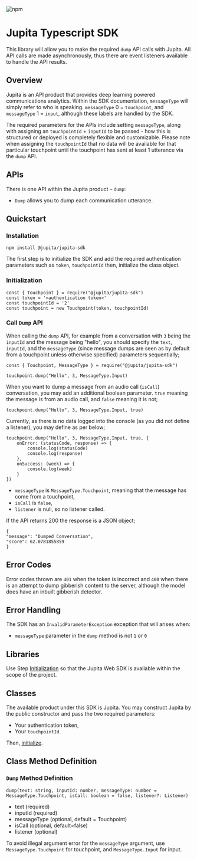 
![npm](https://img.shields.io/npm/v/@jupita/jupita-sdk)

# Jupita Typescript SDK

This library will allow you to make the required `dump` API calls with Jupita. All API calls are made asynchronously, thus there are event listeners available to handle the API results.

## Overview
Jupita is an API product that provides deep learning powered communications analytics. Within the SDK documentation, `messageType` will simply refer to who is speaking. `messageType` 0 = `touchpoint`, and `messageType` 1 = `input`, although these labels are handled by the SDK.

The required parameters for the APIs include setting `messageType`, along with assigning an `touchpointId` + `inputId` to be passed - how this is structured or deployed is completely flexible and customizable. Please note when assigning the `touchpointId` that no data will be available for that particular touchpoint until the touchpoint has sent at least 1 utterance via the `dump` API. 

## APIs
There is one API within the Jupita product – `dump`:

- `Dump` allows you to dump each communication utterance.


##  Quickstart

### Installation

```
npm install @jupita/jupita-sdk
```


The first step is to initialize the SDK and add the required authentication parameters such as `token`, `touchpointId` then, initialize the class object.

### Initialization

```
const { Touchpoint } = require("@jupita/jupita-sdk")
const token = '<authentication token>'
const touchpointId = '2'
const touchpoint = new Touchpoint(token, touchpointId)
```

### Call `Dump` API

When calling the `dump` API, for example from a conversation with `3` being the `inputId` and the message being "hello", you should specify the `text`, `inputId`, and the `messageType` (since message dumps are seen as by default from a touchpoint unless otherwise specified) parameters sequentially;
```
const { Touchpoint, MessageType } = require("@jupita/jupita-sdk")

touchpoint.dump("Hello", 3, MessageType.Input)
```

When you want to dump a message from an audio call (`isCall`) conversation, you may add an additional boolean parameter. `true` meaning the message is from an audio call, and `false` meaning it is not;

```
touchpoint.dump("Hello", 3, MessageType.Input, true)
```

Currently, as there is no data logged into the console (as you did not define a listener), you may define as per below;
```
touchpoint.dump("Hello", 3, MessageType.Input, true, {
    onError: (statusCode, response) => {
        console.log(statusCode)
        console.log(response)
    }, 
    onSuccess: (week) => {
        console.log(week)
    }
})
```

- `messageType` is `MessageType.Touchpoint`, meaning that the message has come from a touchpoint,
- `isCall` is `false`,
- `listener` is null, so no listener called.

If the API returns 200 the response is a JSON object;

```
{
"message": "Dumped Conversation",
"score": 62.0781855859
}
```

## Error Codes

Error codes thrown are `401` when the token is incorrect and `400` when there is an attempt to dump gibberish content to the server, although the model does have an inbuilt gibberish detector.

## Error Handling

The SDK has an `InvalidParameterException` exception that will arises when:
- `messageType` parameter in the `dump` method is not `1` or `0`


## Libraries

Use Step [Initialization](#initialization) so
that the Jupita Web SDK is available within the scope of the project.


## Classes

The available product under this SDK is Jupita. You may construct Jupita by the public constructor and pass the two required parameters:

- Your authentication token,
- Your `touchpointId`.

Then, [initialize](#initialization).

## Class Method Definition

### `Dump` Method Definition

```
dump(text: string, inputId: number, messageType: number = MessageType.Touchpoint, isCall: boolean = false, listener?: Listener)
```

* text (required)
* inputId (required)
* messageType (optional, default = Touchpoint)
* isCall (optional, default=false)
* listener (optional)

To avoid illegal argument error for the `messageType` argument, use `MessageType.Touchpoint` for touchpoint, and `MessageType.Input` for input.
